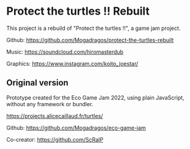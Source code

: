 # Protect the turtles !! Rebuilt

This project is a rebuild of "Protect the turtles !!", a game jam project.

Github: https://github.com/Mogadragos/protect-the-turtles-rebuilt

Music: https://soundcloud.com/hiromasterdub

Graphics: https://www.instagram.com/koito_joestar/

## Original version

Prototype created for the Eco Game Jam 2022, using plain JavaScript, without any framework or bundler.

https://projects.alicecaillaud.fr/turtles/

Github: https://github.com/Mogadragos/eco-game-jam

Co-creator: https://github.com/ScRalP
